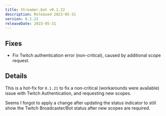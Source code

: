 ```yaml
---
title: Streamer.bot v0.1.22
description: Released 2023-05-31
version: 0.1.22
releaseDate: 2023-05-31
---
```


## Fixes
* Fix Twitch authentication error (non-critical), caused by additional scope request.


## Details
This is a hot-fix for `0.1.21` to fix a non-critical (workarounds were available) issue with Twitch Authentication, and requesting new scopes.

Seems I forgot to apply a change after updating the status indicator to still show the Twitch Broadcaster/Bot status after new scopes are required.